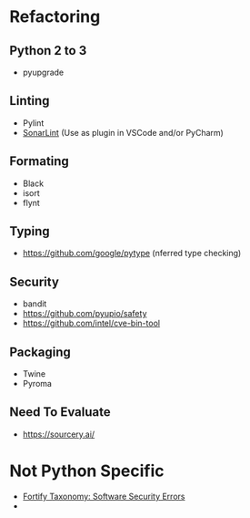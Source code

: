 # Refactoring

## Python 2 to 3
* pyupgrade

## Linting
* Pylint
* [SonarLint](https://www.sonarlint.org/) (Use as plugin in VSCode and/or PyCharm)

## Formating
* Black
* isort
* flynt

## Typing
* https://github.com/google/pytype (nferred type checking)

## Security
* bandit
* https://github.com/pyupio/safety
* https://github.com/intel/cve-bin-tool

## Packaging
* Twine
* Pyroma

## Need To Evaluate
* https://sourcery.ai/

# Not Python Specific
* [Fortify Taxonomy: Software Security Errors](https://vulncat.fortify.com/)
* 
<!--stackedit_data:
eyJoaXN0b3J5IjpbLTg2Mzc5NDQ4OCwtNjY0NzE0MDIwXX0=
-->